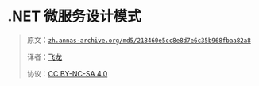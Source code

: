 # .NET 微服务设计模式

> 原文：[`zh.annas-archive.org/md5/218460e5cc8e8d7e6c35b968fbaa82a8`](https://zh.annas-archive.org/md5/218460e5cc8e8d7e6c35b968fbaa82a8)
> 
> 译者：[飞龙](https://github.com/wizardforcel)
> 
> 协议：[CC BY-NC-SA 4.0](http://creativecommons.org/licenses/by-nc-sa/4.0/)